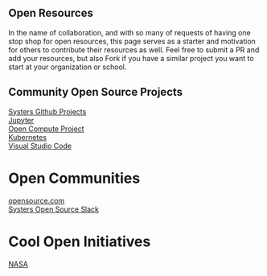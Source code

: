 ## Open Resources

In the name of collaboration, and with so many of requests of having one stop shop for open resources, this page serves as a starter
and motivation for others to contribute their resources as well. Feel free to submit a PR and add your resources, but also Fork if you have a similar project you want to start at your organization or school.


## Community Open Source Projects

[Systers Github Projects](http://systers.io/)  
[Jupyter](https://jupyter.org/)  
[Open Compute Project](https://www.opencompute.org/)  
[Kubernetes](https://kubernetes.io/)  
[Visual Studio Code](https://code.visualstudio.com/)  

# Open Communities
[opensource.com](https://opensource.com/)  
[Systers Open Source Slack](http://systers.io/slack-systers-opensource/)  

# Cool Open Initiatives
[NASA](https://github.com/nasa)  

